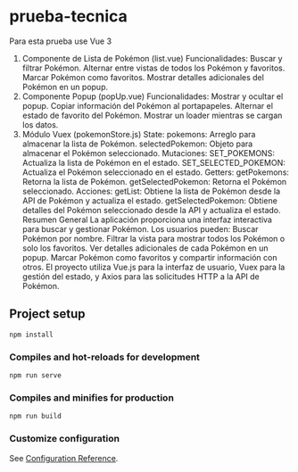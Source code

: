 # prueba-tecnica

Para esta prueba use Vue 3 
1. Componente de Lista de Pokémon (list.vue)
Funcionalidades:
Buscar y filtrar Pokémon.
Alternar entre vistas de todos los Pokémon y favoritos.
Marcar Pokémon como favoritos.
Mostrar detalles adicionales del Pokémon en un popup.
2. Componente Popup (popUp.vue)
Funcionalidades:
Mostrar y ocultar el popup.
Copiar información del Pokémon al portapapeles.
Alternar el estado de favorito del Pokémon.
Mostrar un loader mientras se cargan los datos.
3. Módulo Vuex (pokemonStore.js)
State:
pokemons: Arreglo para almacenar la lista de Pokémon.
selectedPokemon: Objeto para almacenar el Pokémon seleccionado.
Mutaciones:
SET_POKEMONS: Actualiza la lista de Pokémon en el estado.
SET_SELECTED_POKEMON: Actualiza el Pokémon seleccionado en el estado.
Getters:
getPokemons: Retorna la lista de Pokémon.
getSelectedPokemon: Retorna el Pokémon seleccionado.
Acciones:
getList: Obtiene la lista de Pokémon desde la API de Pokémon y actualiza el estado.
getSelectedPokemon: Obtiene detalles del Pokémon seleccionado desde la API y actualiza el estado.
Resumen General
La aplicación proporciona una interfaz interactiva para buscar y gestionar Pokémon. Los usuarios pueden:
Buscar Pokémon por nombre.
Filtrar la vista para mostrar todos los Pokémon o solo los favoritos.
Ver detalles adicionales de cada Pokémon en un popup.
Marcar Pokémon como favoritos y compartir información con otros.
El proyecto utiliza Vue.js para la interfaz de usuario, Vuex para la gestión del estado, y Axios para las solicitudes HTTP a la API de Pokémon.


## Project setup
```
npm install
```

### Compiles and hot-reloads for development
```
npm run serve
```

### Compiles and minifies for production
```
npm run build
```

### Customize configuration
See [Configuration Reference](https://cli.vuejs.org/config/).
